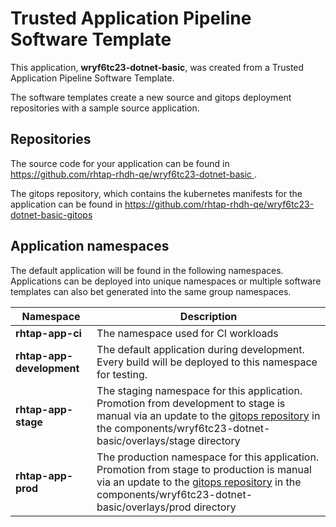 # Trusted Application Pipeline Software Template

This application, **wryf6tc23-dotnet-basic**, was created from a Trusted Application Pipeline Software Template.

The software templates create a new source and gitops deployment repositories with a sample source application. 

## Repositories

The source code for your application can be found in [https://github.com/rhtap-rhdh-qe/wryf6tc23-dotnet-basic ](https://github.com/rhtap-rhdh-qe/wryf6tc23-dotnet-basic ).
 
The gitops repository, which contains the kubernetes manifests for the application can be found in 
[https://github.com/rhtap-rhdh-qe/wryf6tc23-dotnet-basic-gitops ](https://github.com/rhtap-rhdh-qe/wryf6tc23-dotnet-basic-gitops ) 

## Application namespaces 

The default application will be found in the following namespaces. Applications can be deployed into unique namespaces or multiple software templates can also bet generated into the same group namespaces.  

|  Namespace   |  Description   |  
| -------- | -------- |
| **rhtap-app-ci** | The namespace used for CI workloads |
| **rhtap-app-development** | The default application during development. Every build will be deployed to this namespace for testing. |
| **rhtap-app-stage** | The staging namespace for this application. Promotion from development to stage is manual via an update to the [gitops repository](https://github.com/rhtap-rhdh-qe/wryf6tc23-dotnet-basic-gitops ) in the components/wryf6tc23-dotnet-basic/overlays/stage directory |
| **rhtap-app-prod** | The production namespace for this application. Promotion from stage to production is manual via an update to the [gitops repository](https://github.com/rhtap-rhdh-qe/wryf6tc23-dotnet-basic-gitops ) in the components/wryf6tc23-dotnet-basic/overlays/prod directory |